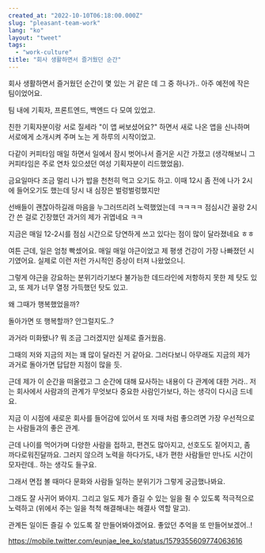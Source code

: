 ```yaml
---
created_at: "2022-10-10T06:18:00.000Z"
slug: "pleasant-team-work"
lang: "ko"
layout: "tweet"
tags: 
  - "work-culture"
title: "회사 생활하면서 즐거웠던 순간"
---
```


회사 생활하면서 즐거웠던 순간이 몇 있는 거 같은 데 그 중 하나가.. 아주 예전에 작은 팀이었어요.

팀 내에 기획자, 프론트엔드, 백엔드 다 모여 있었고.

친한 기획자분이랑 서로 질세라 "이 앱 써보셨어요?" 하면서 새로 나온 앱을 신나하며 서로에게 소개시켜 주며 노는 게 하루의 시작이었고.

다같이 커피타임 매일 하면서 일에서 잠시 벗어나서 즐거운 시간 가졌고 (생각해보니 그 커피타임은 주로 연차 있으셨던 여성 기획자분이 리드했었음).

금요일마다 조금 멀리 나가 밥을 천천히 먹고 오기도 하고. 이때 12시 좀 전에 나가 2시에 들어오기도 했는데 당시 내 심장은 벌렁벌렁했지만

선배들이 괜찮아하길래 마음을 누그러뜨리려 노력했었는데 ㅋㅋㅋㅋ 점심시간 꼴랑 2시간 쓴 걸로 긴장했던 과거의 제가 귀엽네요 ㅋㅋ

지금은 매일 12-2시를 점심 시간으로 당연하게 쓰고 있다는 점이 많이 달라졌네요 ㅎㅎ

여튼 근데, 일은 엄청 빡셌어요. 매일 매일 야근이었고 제 평생 건강이 가장 나빠졌던 시기였어요. 실제로 이런 저런 가시적인 증상이 터져 나왔었으니.

그렇게 야근을 강요하는 분위기라기보다 불가능한 데드라인에 저항하지 못한 제 탓도 있고, 또 제가 너무 열정 가득했던 탓도 있고.

왜 그때가 행복했었을까?

돌아가면 또 행복할까? 안그럴지도..?

과거라 미화됐나? 뭐 조금 그러겠지만 실제로 즐거웠음.

그때의 저와 지금의 저는 꽤 많이 달라진 거 같아요. 그러다보니 아무래도 지금의 제가 과거로 돌아가면 답답한 지점이 많을 듯.

근데 제가 이 순간을 떠올렸고 그 순간에 대해 묘사하는 내용이 다 관계에 대한 거라.. 저는 회사에서 사람과의 관계가 무엇보다 중요한 사람인가보다, 하는 생각이 다시금 드네요.

지금 이 시점에 새로운 회사를 들어감에 있어서 또 저때 처럼 좋으려면 가장 우선적으로는 사람들과의 좋은 관계.

근데 나이를 먹어가며 다양한 사람을 접하고, 편견도 많아지고, 선호도도 짙어지고, 좀 까다로워진달까요. 그러지 않으려 노력을 하다가도, 내가 편한 사람들만 만나도 시간이 모자란데.. 하는 생각도 들구요.

그래서 면접 볼 때마다 문화와 사람들 일하는 분위기가 그렇게 궁금했나봐요.

그래도 잘 사귀어 봐야지. 그리고 일도 제가 즐길 수 있는 일을 쥘 수 있도록 적극적으로 노력하고 (위에서 주는 일을 척척 해결해내는 해결사 역할 말고).

관계든 일이든 즐길 수 있도록 잘 만들어봐야겠어요. 좋았던 추억을 또 만들어보겠어..!

https://mobile.twitter.com/eunjae_lee_ko/status/1579355609774063616